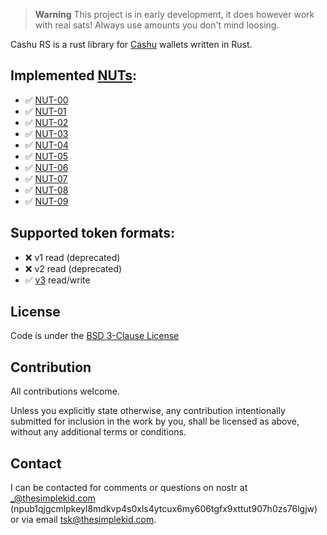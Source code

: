 > **Warning**
> This project is in early development, it does however work with real sats! Always use amounts you don't mind loosing.

Cashu RS is a rust library for [Cashu](https://github.com/cashubtc) wallets written in Rust.

## Implemented [NUTs](https://github.com/cashubtc/nuts/):

- ✅ [NUT-00](https://github.com/cashubtc/nuts/blob/main/00.md)
- ✅ [NUT-01](https://github.com/cashubtc/nuts/blob/main/01.md)
- ✅ [NUT-02](https://github.com/cashubtc/nuts/blob/main/02.md)
- ✅ [NUT-03](https://github.com/cashubtc/nuts/blob/main/03.md)
- ✅ [NUT-04](https://github.com/cashubtc/nuts/blob/main/04.md)
- ✅ [NUT-05](https://github.com/cashubtc/nuts/blob/main/05.md)
- ✅ [NUT-06](https://github.com/cashubtc/nuts/blob/main/06.md)
- ✅ [NUT-07](https://github.com/cashubtc/nuts/blob/main/07.md)
- ✅ [NUT-08](https://github.com/cashubtc/nuts/blob/main/08.md)
- ✅ [NUT-09](https://github.com/cashubtc/nuts/blob/main/09.md)


## Supported token formats:

- ❌ v1 read (deprecated)
- ❌ v2 read (deprecated)
- ✅ [v3](https://github.com/cashubtc/nuts/blob/main/00.md#023---v3-tokens) read/write


## License

Code is under the [BSD 3-Clause License](LICENSE-BSD-3)

## Contribution

All contributions welcome.

Unless you explicitly state otherwise, any contribution intentionally submitted for inclusion in the work by you, shall be licensed as above, without any additional terms or conditions.

## Contact

I can be contacted for comments or questions on nostr at _@thesimplekid.com (npub1qjgcmlpkeyl8mdkvp4s0xls4ytcux6my606tgfx9xttut907h0zs76lgjw) or via email tsk@thesimplekid.com.